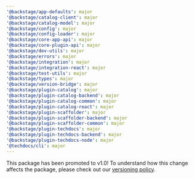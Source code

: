 ```yaml
---
'@backstage/app-defaults': major
'@backstage/catalog-client': major
'@backstage/catalog-model': major
'@backstage/config': major
'@backstage/config-loader': major
'@backstage/core-app-api': major
'@backstage/core-plugin-api': major
'@backstage/dev-utils': major
'@backstage/errors': major
'@backstage/integration': major
'@backstage/integration-react': major
'@backstage/test-utils': major
'@backstage/types': major
'@backstage/version-bridge': major
'@backstage/plugin-catalog': major
'@backstage/plugin-catalog-backend': major
'@backstage/plugin-catalog-common': major
'@backstage/plugin-catalog-react': major
'@backstage/plugin-scaffolder': major
'@backstage/plugin-scaffolder-backend': major
'@backstage/plugin-scaffolder-common': major
'@backstage/plugin-techdocs': major
'@backstage/plugin-techdocs-backend': major
'@backstage/plugin-techdocs-node': major
'@techdocs/cli': major
---
```


This package has been promoted to v1.0! To understand how this change affects the package, please check out our [versioning policy](https://backstage.io/docs/overview/versioning-policy).

